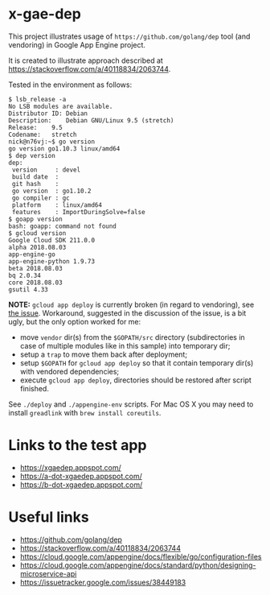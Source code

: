 # x-gae-dep

This project illustrates usage of `https://github.com/golang/dep` tool (and
vendoring) in Google App Engine project.

It is created to illustrate approach described at
https://stackoverflow.com/a/40118834/2063744.

Tested in the environment as follows:

```console
$ lsb_release -a
No LSB modules are available.
Distributor ID:	Debian
Description:	Debian GNU/Linux 9.5 (stretch)
Release:	9.5
Codename:	stretch
nick@n76vj:~$ go version
go version go1.10.3 linux/amd64
$ dep version
dep:
 version     : devel
 build date  : 
 git hash    : 
 go version  : go1.10.2
 go compiler : gc
 platform    : linux/amd64
 features    : ImportDuringSolve=false
$ goapp version
bash: goapp: command not found
$ gcloud version
Google Cloud SDK 211.0.0
alpha 2018.08.03
app-engine-go 
app-engine-python 1.9.73
beta 2018.08.03
bq 2.0.34
core 2018.08.03
gsutil 4.33
```

**NOTE:** `gcloud app deploy` is currently broken (in regard to vendoring), see
[the issue](https://issuetracker.google.com/issues/38449183).  Workaround,
suggested in the discussion of the issue, is a bit ugly, but the only option
worked for me:

- move `vendor` dir(s) from the `$GOPATH/src` directory (subdirectories in case
  of multiple modules like in this sample) into temporary dir;
- setup a `trap` to move them back after deployment;
- setup `$GOPATH` for `gcloud app deploy` so that it contain temporary dir(s)
  with vendored dependencies;
- execute `gcloud app deploy`, directories should be restored after script
  finished.

See `./deploy` and `./appengine-env` scripts. For Mac OS X you may need to
install `greadlink` with `brew install coreutils`.

# Links to the test app

- https://xgaedep.appspot.com/
- https://a-dot-xgaedep.appspot.com/
- https://b-dot-xgaedep.appspot.com/

# Useful links

- https://github.com/golang/dep
- https://stackoverflow.com/a/40118834/2063744
- https://cloud.google.com/appengine/docs/flexible/go/configuration-files
- https://cloud.google.com/appengine/docs/standard/python/designing-microservice-api
- https://issuetracker.google.com/issues/38449183
